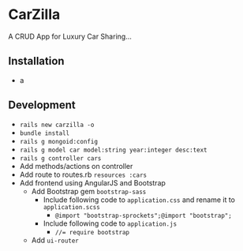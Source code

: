 # CarZilla

A CRUD App for Luxury Car Sharing...

## Installation
 * a


## Development
 * `rails new carzilla -o`
 * `bundle install`
 * `rails g mongoid:config`
 * `rails g model car model:string year:integer desc:text`
 * `rails g controller cars`
 * Add methods/actions on controller
 * Add route to routes.rb `resources :cars`
 * Add frontend using AngularJS and Bootstrap
    * Add Bootstrap gem `bootstrap-sass`
      * Include following code to `application.css` and rename it to `application.scss`
        * `@import "bootstrap-sprockets";@import "bootstrap";`
      * Include following code to `application.js`
        * `//= require bootstrap`
    * Add `ui-router`
